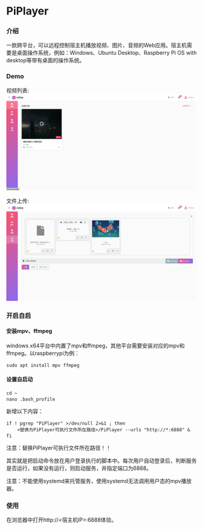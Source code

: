 # PiPlayer

### 介绍
一款跨平台，可以远程控制宿主机播放视频、图片、音频的Web应用。宿主机需要是桌面操作系统，例如：Windows、Ubuntu Desktop、Raspberry Pi OS with desktop等带有桌面的操作系统。  

### Demo
视频列表:  
![](https://raw.githubusercontent.com/withsalt/PiPlayer/main/docs/images/video.png)

文件上传:  
![](https://raw.githubusercontent.com/withsalt/PiPlayer/main/docs/images/upload.png)

### 开启自启
#### 安装mpv、ffmpeg
windows x64平台中内置了mpv和ffmpeg，其他平台需要安装对应的mpv和ffmpeg。以raspberrypi为例：  
```shell
sudo apt install mpv ffmpeg
```

#### 设置自启动
```shell
cd ~
nano .bash_profile
```

新增以下内容：
```shell
if ! pgrep "PiPlayer" >/dev/null 2>&1 ; then
    <替换为PiPlayer可执行文件所在路径>/PiPlayer --urls "http://*:6888" &
fi
```
注意：替换PiPlayer可执行文件所在路径！！  

其实就是把启动命令放在用户登录执行的脚本中。每次用户自动登录后，判断服务是否运行，如果没有运行，则启动服务，并指定端口为6888。

注意：不能使用systemd来托管服务，使用systemd无法调用用户态的mpv播放器。

### 使用
在浏览器中打开http://<宿主机IP>:6888体验。  
